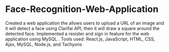# Face-Recognition-Web-Application
Created a web application the allows users to upload a URL of an image and it will detect a face using Clarifai API, then it will draw a square around the detected face.  Implemented a resister and sign in feature for the web application using MySQL .   Tools used: React.js, JavaScript, HTML, CSS, Ajax, MySQL, Node.js, and Tachyons

